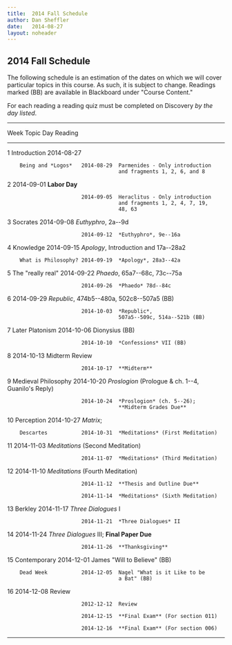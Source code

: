 ```yaml
---
title:  2014 Fall Schedule
author: Dan Sheffler
date:   2014-08-27
layout: noheader
---
```



## 2014 Fall Schedule ##

The following schedule is an estimation of the dates on which we will
cover particular topics in this course. As such, it is subject to
change. Readings marked (BB) are available in Blackboard under "Course Content."

For each reading a reading quiz must be completed on
Discovery *by the day listed*.

------------------------------------------------------------------------
Week    Topic               Day         Reading
------- ------------------- ----------- --------------------------------
1       Introduction        2014-08-27

        Being and *Logos*   2014-08-29  Parmenides - Only introduction
                                        and fragments 1, 2, 6, and 8

2                           2014-09-01  **Labor Day**

                            2014-09-05  Heraclitus - Only introduction
                                        and fragments 1, 2, 4, 7, 19,
                                        48, 63

3       Socrates            2014-09-08  *Euthyphro*, 2a--9d

                            2014-09-12  *Euthyphro*, 9e--16a

4       Knowledge           2014-09-15  *Apology*, Introduction and
                                        17a--28a2 

        What is Philosophy? 2014-09-19  *Apology*, 28a3--42a

5       The "really real"   2014-09-22  *Phaedo*, 65a7--68c, 73c--75a

                            2014-09-26  *Phaedo* 78d--84c

6                           2014-09-29  *Republic*,
                                        474b5--480a, 502c8--507a5 (BB)

                            2014-10-03  *Republic*,
                                        507a5--509c, 514a--521b (BB)

7       Later Platonism     2014-10-06  Dionysius (BB)

                            2014-10-10  *Confessions* VII (BB)

8                           2014-10-13  Midterm Review

                            2014-10-17  **Midterm**

9       Medieval Philosophy 2014-10-20  *Proslogion* (Prologue & ch.
                                        1--4, Guanilo's Reply)

                            2014-10-24  *Proslogion* (ch. 5--26);
                                        **Midterm Grades Due**

10      Perception          2014-10-27  *Matrix*;

        Descartes           2014-10-31  *Meditations* (First Meditation)

11                          2014-11-03  *Meditations*
                                        (Second Meditation)

                            2014-11-07  *Meditations* (Third Meditation)

12                          2014-11-10  *Meditations* (Fourth
                                        Meditation)

                            2014-11-12  **Thesis and Outline Due**

                            2014-11-14  *Meditations* (Sixth Meditation)

13      Berkley             2014-11-17  *Three Dialogues* I

                            2014-11-21  *Three Dialogues* II

14                          2014-11-24  *Three Dialogues* III;
                                        **Final Paper Due**

                            2014-11-26  **Thanksgiving**
        
15      Contemporary        2014-12-01  James "Will to Believe" (BB) 
                                                                                 
        Dead Week           2014-12-05  Nagel "What is it Like to be
                                        a Bat" (BB)

16                          2014-12-08  Review

                            2012-12-12  Review

                            2014-12-15  **Final Exam** (For section 011)

                            2014-12-16  **Final Exam** (For section 006)
------------------------------------------------------------------------

